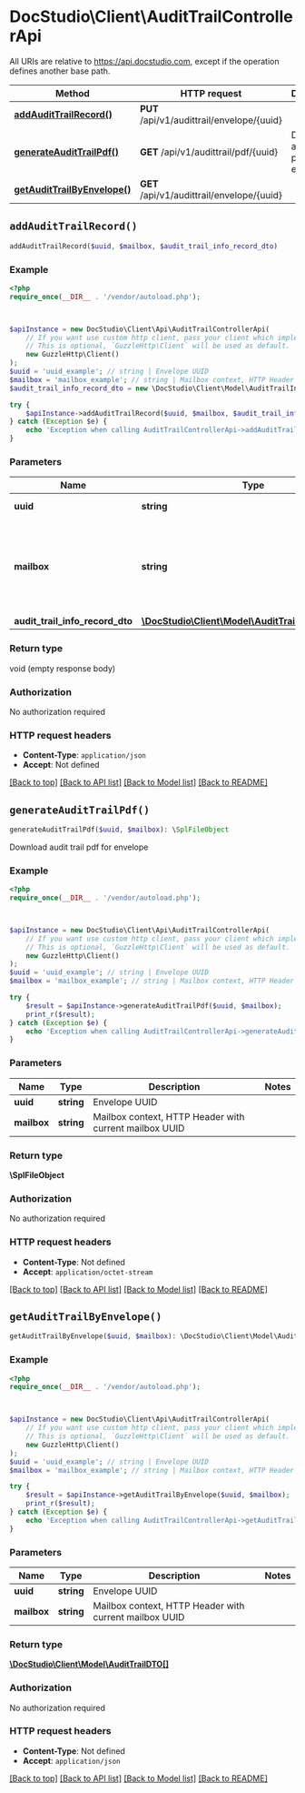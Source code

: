 # DocStudio\Client\AuditTrailControllerApi

All URIs are relative to https://api.docstudio.com, except if the operation defines another base path.

| Method | HTTP request | Description |
| ------------- | ------------- | ------------- |
| [**addAuditTrailRecord()**](AuditTrailControllerApi.md#addAuditTrailRecord) | **PUT** /api/v1/audittrail/envelope/{uuid} |  |
| [**generateAuditTrailPdf()**](AuditTrailControllerApi.md#generateAuditTrailPdf) | **GET** /api/v1/audittrail/pdf/{uuid} | Download audit trail pdf for envelope |
| [**getAuditTrailByEnvelope()**](AuditTrailControllerApi.md#getAuditTrailByEnvelope) | **GET** /api/v1/audittrail/envelope/{uuid} |  |


## `addAuditTrailRecord()`

```php
addAuditTrailRecord($uuid, $mailbox, $audit_trail_info_record_dto)
```



### Example

```php
<?php
require_once(__DIR__ . '/vendor/autoload.php');



$apiInstance = new DocStudio\Client\Api\AuditTrailControllerApi(
    // If you want use custom http client, pass your client which implements `GuzzleHttp\ClientInterface`.
    // This is optional, `GuzzleHttp\Client` will be used as default.
    new GuzzleHttp\Client()
);
$uuid = 'uuid_example'; // string | Envelope UUID
$mailbox = 'mailbox_example'; // string | Mailbox context, HTTP Header with current mailbox UUID
$audit_trail_info_record_dto = new \DocStudio\Client\Model\AuditTrailInfoRecordDTO(); // \DocStudio\Client\Model\AuditTrailInfoRecordDTO

try {
    $apiInstance->addAuditTrailRecord($uuid, $mailbox, $audit_trail_info_record_dto);
} catch (Exception $e) {
    echo 'Exception when calling AuditTrailControllerApi->addAuditTrailRecord: ', $e->getMessage(), PHP_EOL;
}
```

### Parameters

| Name | Type | Description  | Notes |
| ------------- | ------------- | ------------- | ------------- |
| **uuid** | **string**| Envelope UUID | |
| **mailbox** | **string**| Mailbox context, HTTP Header with current mailbox UUID | |
| **audit_trail_info_record_dto** | [**\DocStudio\Client\Model\AuditTrailInfoRecordDTO**](../Model/AuditTrailInfoRecordDTO.md)|  | |

### Return type

void (empty response body)

### Authorization

No authorization required

### HTTP request headers

- **Content-Type**: `application/json`
- **Accept**: Not defined

[[Back to top]](#) [[Back to API list]](../../README.md#endpoints)
[[Back to Model list]](../../README.md#models)
[[Back to README]](../../README.md)

## `generateAuditTrailPdf()`

```php
generateAuditTrailPdf($uuid, $mailbox): \SplFileObject
```

Download audit trail pdf for envelope

### Example

```php
<?php
require_once(__DIR__ . '/vendor/autoload.php');



$apiInstance = new DocStudio\Client\Api\AuditTrailControllerApi(
    // If you want use custom http client, pass your client which implements `GuzzleHttp\ClientInterface`.
    // This is optional, `GuzzleHttp\Client` will be used as default.
    new GuzzleHttp\Client()
);
$uuid = 'uuid_example'; // string | Envelope UUID
$mailbox = 'mailbox_example'; // string | Mailbox context, HTTP Header with current mailbox UUID

try {
    $result = $apiInstance->generateAuditTrailPdf($uuid, $mailbox);
    print_r($result);
} catch (Exception $e) {
    echo 'Exception when calling AuditTrailControllerApi->generateAuditTrailPdf: ', $e->getMessage(), PHP_EOL;
}
```

### Parameters

| Name | Type | Description  | Notes |
| ------------- | ------------- | ------------- | ------------- |
| **uuid** | **string**| Envelope UUID | |
| **mailbox** | **string**| Mailbox context, HTTP Header with current mailbox UUID | |

### Return type

**\SplFileObject**

### Authorization

No authorization required

### HTTP request headers

- **Content-Type**: Not defined
- **Accept**: `application/octet-stream`

[[Back to top]](#) [[Back to API list]](../../README.md#endpoints)
[[Back to Model list]](../../README.md#models)
[[Back to README]](../../README.md)

## `getAuditTrailByEnvelope()`

```php
getAuditTrailByEnvelope($uuid, $mailbox): \DocStudio\Client\Model\AuditTrailDTO[]
```



### Example

```php
<?php
require_once(__DIR__ . '/vendor/autoload.php');



$apiInstance = new DocStudio\Client\Api\AuditTrailControllerApi(
    // If you want use custom http client, pass your client which implements `GuzzleHttp\ClientInterface`.
    // This is optional, `GuzzleHttp\Client` will be used as default.
    new GuzzleHttp\Client()
);
$uuid = 'uuid_example'; // string | Envelope UUID
$mailbox = 'mailbox_example'; // string | Mailbox context, HTTP Header with current mailbox UUID

try {
    $result = $apiInstance->getAuditTrailByEnvelope($uuid, $mailbox);
    print_r($result);
} catch (Exception $e) {
    echo 'Exception when calling AuditTrailControllerApi->getAuditTrailByEnvelope: ', $e->getMessage(), PHP_EOL;
}
```

### Parameters

| Name | Type | Description  | Notes |
| ------------- | ------------- | ------------- | ------------- |
| **uuid** | **string**| Envelope UUID | |
| **mailbox** | **string**| Mailbox context, HTTP Header with current mailbox UUID | |

### Return type

[**\DocStudio\Client\Model\AuditTrailDTO[]**](../Model/AuditTrailDTO.md)

### Authorization

No authorization required

### HTTP request headers

- **Content-Type**: Not defined
- **Accept**: `application/json`

[[Back to top]](#) [[Back to API list]](../../README.md#endpoints)
[[Back to Model list]](../../README.md#models)
[[Back to README]](../../README.md)
